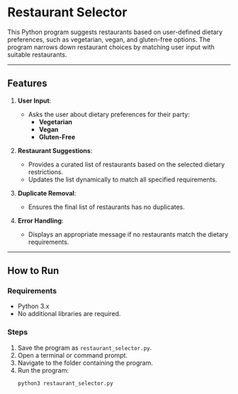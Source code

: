 # Restaurant Selector

This Python program suggests restaurants based on user-defined dietary preferences, such as vegetarian, vegan, and gluten-free options. The program narrows down restaurant choices by matching user input with suitable restaurants.

---

## **Features**
1. **User Input**:
   - Asks the user about dietary preferences for their party:
     - **Vegetarian**
     - **Vegan**
     - **Gluten-Free**

2. **Restaurant Suggestions**:
   - Provides a curated list of restaurants based on the selected dietary restrictions.
   - Updates the list dynamically to match all specified requirements.

3. **Duplicate Removal**:
   - Ensures the final list of restaurants has no duplicates.

4. **Error Handling**:
   - Displays an appropriate message if no restaurants match the dietary requirements.

---

## **How to Run**

### **Requirements**
- Python 3.x
- No additional libraries are required.

### **Steps**
1. Save the program as `restaurant_selector.py`.
2. Open a terminal or command prompt.
3. Navigate to the folder containing the program.
4. Run the program:
   ```bash
   python3 restaurant_selector.py
